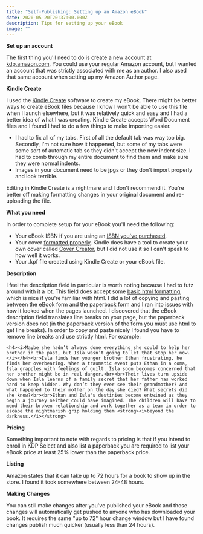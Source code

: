 ```yaml
---
title: "Self-Publishing: Setting up an Amazon eBook"
date: 2020-05-20T20:37:00.000Z
description: Tips for setting up your eBook
image: ""
---
```

**Set up an account**

The first thing you'll need to do is create a new account at [kdp.amazon.com](kdp.amazon.com). You could use your regular Amazon account, but I wanted an account that was strictly associated with me as an author. I also used that same account when setting up my Amazon Author page.

**Kindle Create**

I used the [Kindle Create](https://www.amazon.com/Kindle-Create/b?ie=UTF8&node=18292298011) software to create my eBook. There might be better ways to create eBook files because I know I won't be able to use this file when I launch elsewhere, but it was relatively quick and easy and I had a better idea of what I was creating. Kindle Create accepts Word Document files and I found I had to do a few things to make importing easier.

* I had to fix all of my tabs. First of all the default tab was way too big. Secondly, I'm not sure how it happened, but some of my tabs were some sort of automatic tab so they didn't accept the new indent size. I had to comb through my entire document to find them and make sure they were normal indents.
* Images in your document need to be jpgs or they don't import properly and look terrible.

Editing in Kindle Create is a nightmare and I don't recommend it. You're better off making formatting changes in your original document and re-uploading the file.

**What you need**

In order to complete setup for your eBook you'll need the following:

* Your eBook ISBN if you are using an [ISBN you've purchased](/post/self-publishing-purchasing-isbns/).
* Your cover [formatted properly](https://kdp.amazon.com/en_US/help/topic/G200645690). Kindle does have a tool to create your own cover called [Cover Creator](https://kdp.amazon.com/en_US/help/topic/G201113520), but I did not use it so I can't speak to how well it works.
* Your .kpf file created using Kindle Create or your eBook file.

**Description**

I feel the description field in particular is worth noting because I had to futz around with it a lot. This field does accept some [basic html formatting](https://kdp.amazon.com/en_US/help/topic/G201189630), which is nice if you're familiar with html. I did a lot of copying and pasting between the eBook form and the paperback form and I ran into issues with how it looked when the pages launched. I discovered that the eBook description field translates line breaks on your page, but the paperback version does not (in the paperback version of the form you must use html to get line breaks). In order to copy and paste nicely I found you have to remove line breaks and use strictly html. For example:

```
<h4><i>Maybe she hadn’t always done everything she could to help her brother in the past, but Isla wasn’t going to let that stop her now.</i></h4><br>Isla finds her younger brother Ethan frustrating, he finds her overbearing. When a traumatic event puts Ethan in a coma, Isla grapples with feelings of guilt. Isla soon becomes concerned that her brother might be in real danger.<br><br>Their lives turn upside down when Isla learns of a family secret that her father has worked hard to keep hidden. Why don’t they ever see their grandmother? And what happened to their mother on the day she died? What secrets did she know?<br><br>Ethan and Isla's destinies become entwined as they begin a journey neither could have imagined. The children will have to mend their broken relationship and work together as a team in order to escape the nightmarish grip holding them <strong><i>beyond the darkness.</i></strong>
```

**Pricing**

Something important to note with regards to pricing is that if you intend to enroll in KDP Select and also list a paperback you are required to list your eBook price at least 25% lower than the paperback price.

**Listing**

Amazon states that it can take up to 72 hours for a book to show up in the store. I found it took somewhere between 24-48 hours.

**Making Changes**

You can still make changes after you've published your eBook and those changes will automatically get pushed to anyone who has downloaded your book. It requires the same "up to 72" hour change window but I have found changes publish much quicker (usually less than 24 hours).